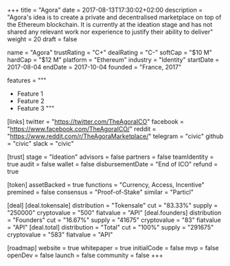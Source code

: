 +++
title = "Agora"
date = 2017-08-13T17:30:02+02:00
description = "Agora's idea is to create a private and decentralised marketplace on top of the Ethereum blockchain. It is currently at the ideation stage and has not shared any relevant work nor experience to justify their ability to deliver"
weight = 20
draft = false

name = "Agora"
trustRating = "C+"
dealRating = "C-"
softCap = "$10 M"
hardCap = "$12 M"
platform = "Ethereum"
industry = "Identity"
startDate = 2017-08-04
endDate = 2017-10-04
founded = "France, 2017"

features = """
- Feature 1
- Feature 2
- Feature 3
"""

[links]
  twitter = "https://twitter.com/TheAgoraICO"
  facebook = "https://www.facebook.com/TheAgoraICO/"
  reddit = "https://www.reddit.com/r/TheAgoraMarketplace/"
  telegram = "civic"
  github = "civic"
  slack = "civic"

[trust]
  stage = "Ideation"
  advisors = false
  partners = false
  teamIdentity = true
  audit = false
  wallet = false
  disbursementDate = "End of ICO"
  refund = true

[token]
  assetBacked = true
  functions = "Currency, Access, Incentive"
  premined = false
  consensus = "Proof-of-Stake"
  similar = "Particl"

[deal]
  [deal.tokensale]
    distribution = "Tokensale"
    cut = "83.33%"
    supply = "250000"
    cryptovalue = "500"
    fiatvalue = "API"
  [deal.founders]
    distribution = "Founders"
    cut = "16.67%"
    supply = "41675"
    cryptovalue = "83"
    fiatvalue = "API"
  [deal.total]
    distribution = "Total"
    cut = "100%"
    supply = "291675"
    cryptovalue = "583"
    fiatvalue = "API"

[roadmap]
  website = true
  whitepaper = true
  initialCode = false
  mvp = false
  openDev = false
  launch = false
  community = false
+++
